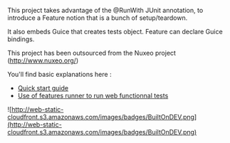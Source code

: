 This project takes advantage of the @RunWith JUnit annotation, to introduce a Feature notion that is a bunch of setup/teardown.

It also embeds Guice that creates tests object. Feature can declare Guice bindings.

This project has been outsourced from the Nuxeo project (http://www.nuxeo.org/)

You'll find basic explanations here :
  * [Quick start guide](QuickStart.md)
  * [Use of features runner to run web functionnal tests](WebFeature.md)

![http://web-static-cloudfront.s3.amazonaws.com/images/badges/BuiltOnDEV.png](http://web-static-cloudfront.s3.amazonaws.com/images/badges/BuiltOnDEV.png)
